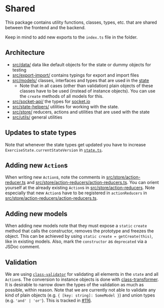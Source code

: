 # Shared

This package contains utility functions, classes, types, etc. that are shared between the frontend and the backend.

Keep in mind to add new exports to the `index.ts` file in the folder.

## Architecture

-   [src/data/](./src/data) data like default objects for the state or dummy objects for testing
-   [src/export-import/](./src/export-import/) contains typings for export and import files
-   [src/models/](./src/models) classes, interfaces and types that are used in the [state](./src/state.ts)
    -   Note that in all cases (other than validation) plain objects of these classes have to be used (instead of instance objects). You can use the `create` methods of all models for this.
-   [src/socket-api/](./src/socket-api) the types for [socket.io](https://socket.io/docs/v4/typescript/)
-   [src/state-helpers/](./src/state-helpers) utilities for working with the state.
-   [src/store/](./src/store) reducers, actions and utilities that are used with the state
-   [src/utils/](./src/utils) general utilities

## Updates to state types

Note that whenever the state types get updated you have to increase `ExerciseState.currentStateVersion` in [`state.ts`](./src/state.ts).

## Adding new `Action`s

When writing new `Action`s, note the comments in [src/store/action-reducer.ts](./src/store/action-reducer.ts) and [src/store/action-reducers/action-reducers.ts](./src/store/action-reducers/action-reducers.ts).
You can orient yourself at the already existing `Action`s in [src/store/action-reducers](./src/store/action-reducers/).
Note especially that new `Action`s have to be registered in `actionReducers` in [src/store/action-reducers/action-reducers.ts](./src/store/action-reducers/action-reducers.ts).

## Adding new models

When adding new models note that they must expose a `static` `create` method that calls the constructor, removes the prototype and freezes the object.
This can be achieved by using `static create = getCreate(this)`, like in existing models.
Also, mark the `constructor` as `deprecated` via a JSDoc comment.

## Validation

We are using [`class-validator`](https://github.com/typestack/class-validator) for validating all elements in the `state` and all `Action`s.
The conversion to instance objects is done with [class-transformer](https://github.com/typestack/class-transformer).
It is desirable to narrow down the types of the validation as much as possible, within reason.
Note that we are currently not able to validate any kind of plain objects (e.g. `{ [key: string]: SomeModel }`) and union types (e.g. `'and' | 'or'`).
This is tracked in [#116](https://github.com/hpi-sam/digital-fuesim-manv/issues/116).
